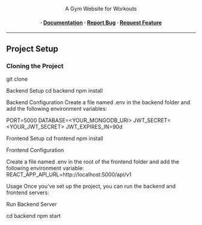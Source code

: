 <div align='center'>
  <p>A Gym Website for Workouts</p>
  <h4>
    <span> · </span>
    <a href="https://github.com/Aman254/PrimeFitnessStudio/blob/master/README.md">Documentation</a>
    <span> · </span>
    <a href="https://github.com/Aman254/PrimeFitnessStudio/issues">Report Bug</a>
    <span> · </span>
    <a href="https://github.com/Aman254/PrimeFitnessStudio/issues">Request Feature</a>
  </h4>
</div>

---

## Project Setup

### Cloning the Project

git clone <repository-url>

Backend Setup
cd backend
npm install

Backend Configuration
Create a file named .env in the backend folder and add the following environment variables:

PORT=5000
DATABASE=<YOUR_MONGODB_URI>
JWT_SECRET=<YOUR_JWT_SECRET>
JWT_EXPIRES_IN=90d

Frontend Setup
cd frontend
npm install

Frontend Configuration

Create a file named .env in the root of the frontend folder and add the following environment variable:
REACT_APP_API_URL=http://localhost:5000/api/v1

Usage
Once you've set up the project, you can run the backend and frontend servers:

Run Backend Server

cd backend
npm start


